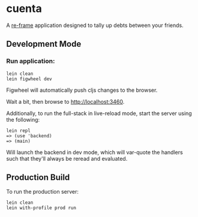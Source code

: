 # cuenta

A [re-frame](https://github.com/Day8/re-frame) application designed to tally up debts between your friends.

## Development Mode

### Run application:

```
lein clean
lein figwheel dev
```

Figwheel will automatically push cljs changes to the browser.

Wait a bit, then browse to [http://localhost:3460](http://localhost:3460).

Additionally, to run the full-stack in live-reload mode, start the server using the following:

```
lein repl
=> (use 'backend)
=> (main)
```

Will launch the backend in dev mode, which will var-quote the handlers such that they'll always be reread and evaluated.

## Production Build

To run the production server:

```
lein clean
lein with-profile prod run
```
